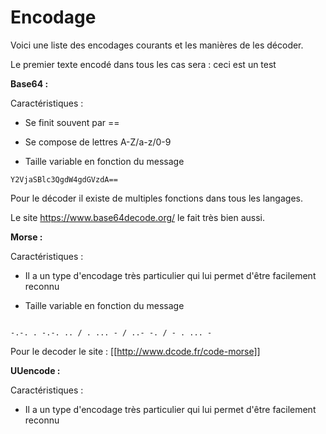 # Encodage

Voici une liste des encodages courants et les manières de les décoder.

Le premier texte encodé dans tous les cas sera : ceci est un test


__Base64 :__

Caractéristiques :

- Se finit souvent par ==

- Se compose de lettres A-Z/a-z/0-9

- Taille variable en fonction du message


```Y2VjaSBlc3QgdW4gdGVzdA==```

Pour le décoder il existe de multiples fonctions dans tous les langages.

Le site <https://www.base64decode.org/> le fait très bien aussi.

__Morse :__

Caractéristiques :

- Il a un type d'encodage très particulier qui lui permet d'être facilement reconnu

- Taille variable en fonction du message


<code> 
-.-. . -.-. .. / . ... - / ..- -. / - . ... -
</code>

Pour le decoder le site : [[http://www.dcode.fr/code-morse]]

__UUencode :__

Caractéristiques :

* Il a un type d'encodage très particulier qui lui permet d'être facilement reconnu

* Taille variable en fonction du message

```BASH
 -0T5#24535%5.5$535``` `  
```

Pour le décoder le site : <http://www.dcode.fr/uuencode-uudecode>

Sinon il existe un outil uudecode du paquet sharutils sous Linux.

__ASCII - Décimal__

Caractéristiques :

- Suite de chiffres décimal

- Taille variable en fonction du message

```99 101 99 105 32 101 115 116 32 117 110 32 116 101 115 116```

Pour le décoder le site : <http://www.dcode.fr/code-ascii>

